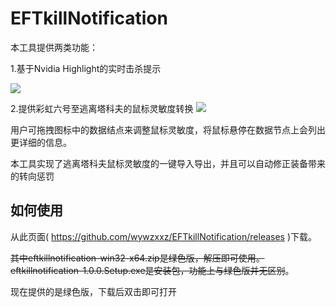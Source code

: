 # EFTkillNotification

本工具提供两类功能：

1.基于Nvidia Highlight的实时击杀提示

![](https://github.com/wywzxxz/EFTkillNotification/blob/master/image/1.png)

2.提供彩虹六号至逃离塔科夫的鼠标灵敏度转换
![](https://github.com/wywzxxz/EFTkillNotification/blob/master/image/2.png)

用户可拖拽图标中的数据结点来调整鼠标灵敏度，将鼠标悬停在数据节点上会列出更详细的信息。

本工具实现了逃离塔科夫鼠标灵敏度的一键导入导出，并且可以自动修正装备带来的转向惩罚

## 如何使用
从此页面( https://github.com/wywzxxz/EFTkillNotification/releases  )下载。

~~其中eftkillnotification-win32-x64.zip是绿色版，解压即可使用。
eftkillnotification-1.0.0.Setup.exe是安装包，功能上与绿色版并无区别~~。

现在提供的是绿色版，下载后双击即可打开
